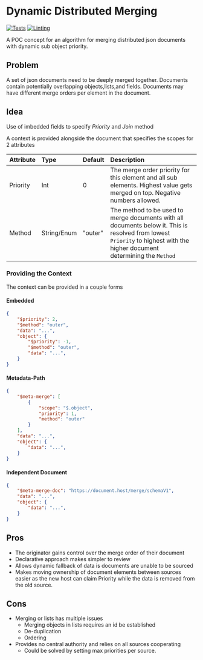 # Dynamic Distributed Merging
[![Tests](https://github.com/TheWozard/dynamic-distributed-merging/actions/workflows/test.yml/badge.svg?branch=master)](https://github.com/TheWozard/dynamic-distributed-merging/actions/workflows/test.yml)
[![Linting](https://github.com/TheWozard/dynamic-distributed-merging/actions/workflows/lint.yml/badge.svg?branch=master)](https://github.com/TheWozard/dynamic-distributed-merging/actions/workflows/lint.yml)

A POC concept for an algorithm for merging distributed json documents with dynamic sub object priority.

## Problem
A set of json documents need to be deeply merged together. Documents contain potentially overlapping objects,lists,and fields. Documents may have different merge orders per element in the document.

## Idea
Use of imbedded fields to specify *Priority* and *Join* method

A context is provided alongside the document that specifies the scopes for 2 attributes

| Attribute | Type | Default | Description |
| :- | :- | :- | :- |
| Priority | Int | 0 | The merge order priority for this element and all sub elements. Highest value gets merged on top. Negative numbers allowed.
| Method | String/Enum | "outer" | The method to be used to merge documents with all documents below it. This is resolved from lowest `Priority` to highest with the higher document determining the `Method`

### Providing the Context
The context can be provided in a couple forms

#### Embedded
```JSON
{
    "$priority": 2,
    "$method": "outer",
    "data": "...",
    "object": {
        "$priority": -1,
        "$method": "outer",
        "data": "...",
    }
}
```
#### Metadata-Path
```JSON
{
    "$meta-merge": [
        {
            "scope": "$.object",
            "priority": 1,
            "method": "outer"
        }
    ],
    "data": "...",
    "object": {
        "data": "...",
    }
}
```
#### Independent Document
```JSON
{
    "$meta-merge-doc": "https://document.host/merge/schemaV1",
    "data": "...",
    "object": {
        "data": "...",
    }
}
```

## Pros
- The originator gains control over the merge order of their document
- Declarative approach makes simpler to review
- Allows dynamic fallback of data is documents are unable to be sourced
- Makes moving ownership of document elements between sources easier as the new host can claim Priority while the data is removed from the old source.

## Cons
- Merging or lists has multiple issues
    - Merging objects in lists requires an id be established
    - De-duplication
    - Ordering
- Provides no central authority and relies on all sources cooperating
    - Could be solved by setting max priorities per source.